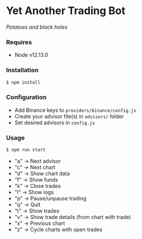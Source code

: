 # Yet Another Trading Bot
*Potatoes and black holes*

### Requires
- Node v12.13.0

### Installation
```sh
$ npm install
```

### Configuration
- Add Binance keys to `providers/binance/config.js`
- Create your advisor file(s) in `advisors/` folder
- Set desired advisors in `config.js`

### Usage
```sh
$ npm run start
```
- "a" -> Next advisor
- "c" -> Next chart
- "d" -> Show chart data
- "f" -> Show funds
- "k" -> Close trades
- "l" -> Show logs
- "p" -> Pause/unpause trading
- "q" -> Quit
- "t" -> Show trades
- "v" -> Show trade details (from chart with trade)
- "x" -> Previous chart
- "z" -> Cycle charts with open trades
